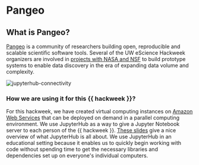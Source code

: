 # Pangeo

## What is Pangeo?

[Pangeo](https://pangeo.io) is a community of researchers building open, reproducible
and scalable scientific software tools. Several of the UW eScience Hackweek organizers
are involved in [projects with NASA and NSF](https://earthdata.nasa.gov/esds/competitive-programs/access/eos-data-cloud)
to build prototype systems to enable data discovery in the era of expanding data
volume and complexity.

![jupyterhub-connectivity](../img/jupyterhub-connectivity.png)

### How we are using it for this {{ hackweek }}?

For this hackweek, we have created virtual computing instances on
[Amazon Web Services](https://aws.amazon.com/) that can be deployed on demand in
a parallel computing environment. We use JupyterHub as a way to give a Jupyter
Notebook server to each person of the {{ hackweek }}.
[These slides](https://www.slideshare.net/willingc/jupyterhub-a-thing-explainer-overview)
give a nice overview of what JupyterHub is all about. We use JupyterHub in an
educational setting because it enables us to quickly begin working with code
without spending time to get the necessary libraries and dependencies set up on
everyone's individual computers.

